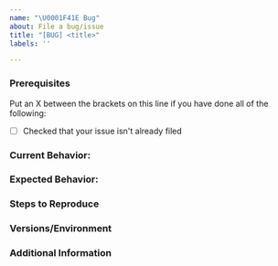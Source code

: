 ```yaml
---
name: "\U0001F41E Bug"
about: File a bug/issue
title: "[BUG] <title>"
labels: ''

---
```



### Prerequisites

Put an X between the brackets on this line if you have done all of the following:
* [ ] Checked that your issue isn't already filed

### Current Behavior:
<!-- A concise description of what you're experiencing. -->

### Expected Behavior:
<!-- A concise description of what you expected to happen. -->

### Steps to Reproduce

<!--
Example: steps to reproduce the behavior:
1. In this environment...
1. With this config...
1. Run '...'
1. See error...
-->


### Versions/Environment
<!--
Example:
- OS: Ubuntu 20.04
- Node: 13.14.0
- npm: 7.6.3
-->

### Additional Information
<!--
Links? References? Anything that will give us more context about the issue that you are encountering!
-->
